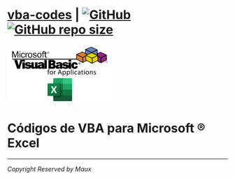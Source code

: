 # [vba-codes](https://github.com/Maux/vba-codes) | [![GitHub](https://img.shields.io/github/license/Maux/vba-codes)](https://opensource.org/licenses/MIT) [![GitHub repo size](https://img.shields.io/github/repo-size/Maux/vba-codes?color=blue&label=vba-codes&logo=github&logoColor=white)](https://shields.io)
<img src="./src/img/vba-codes.png" alt="VBA Excel" title="VBA / Microsoft® Excel" width="240"/>
<h1>Códigos de VBA para Microsoft ® Excel</h1>
<hr>
<em>Copyright Reserved by Maux</em>

